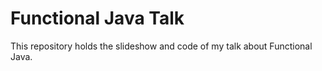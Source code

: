 # Functional Java Talk
This repository holds the slideshow and code of my talk about Functional Java.
